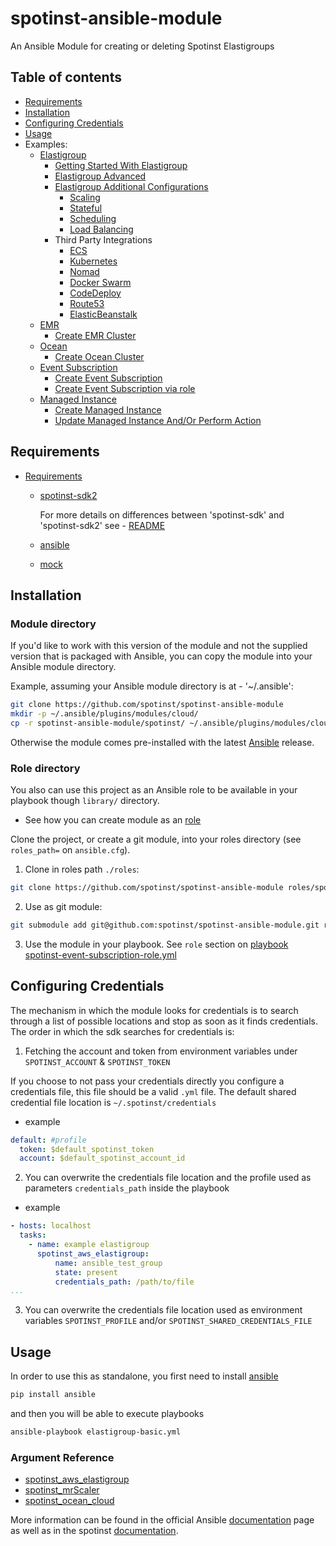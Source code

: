 # spotinst-ansible-module
An Ansible Module for creating or deleting Spotinst Elastigroups

## Table of contents
<!--ts-->
   * [Requirements](#requirements)
   * [Installation](#installation)
   * [Configuring Credentials](#configuring-credentials)
   * [Usage](#usage)
   * Examples:
      * [Elastigroup](./examples/elastigroup)
        * [Getting Started With Elastigroup](./examples/elastigroup/elastigroup-basic.yml)
        * [Elastigroup Advanced](./examples/elastigroup/elastigroup-advanced.yml)
        * [Elastigroup Additional Configurations](./examples/elastigroup/elastigroup-additional-configurations.yml)
          * [Scaling](./examples/elastigroup/elastigroup-scaling-policies.yml)
          * [Stateful](./examples/elastigroup/elastigroup-stateful.yml)
          * [Scheduling](./examples/elastigroup/elastigroup-scheduling.yml)
          * [Load Balancing](./examples/elastigroup/elastigroup-load-balancers.yml)
        * Third Party Integrations
          * [ECS](./examples/elastigroup/elastigroup-ecs.yml)
          * [Kubernetes](./examples/elastigroup/elastigroup-kubernetes.yml)
          * [Nomad](./examples/elastigroup/elastigroup-nomad.yml)
          * [Docker Swarm](./examples/elastigroup/elastigroup-docker-swarm.yml)
          * [CodeDeploy](./examples/elastigroup/elastigroup-code-deploy.yml)
          * [Route53](./examples/elastigroup/elastigroup-route53.yml)
          * [ElasticBeanstalk](./examples/elastigroup/elastigroup-elasticbeanstalk.yml)
      * [EMR](./examples/emr)
        * [Create EMR Cluster](./examples/emr/spotinst-emr.yml)
      * [Ocean](./examples/ocean)
        * [Create Ocean Cluster](./examples/ocean/spotinst-ocean.yml)
      * [Event Subscription](./examples/events)
        * [Create Event Subscription](./examples/events/spotinst-event-subscription.yml)
        * [Create Event Subscription via role](./examples/events/spotinst-event-subscription-role.yml)
      * [Managed Instance](./examples/managed_instance)
        * [Create Managed Instance](./examples/managed_instance/managed-instance-basic.yaml)
        * [Update Managed Instance And/Or Perform Action](examples/managed_instance/managed-instance-with-action.yaml)
<!--te-->

## Requirements
* [Requirements](./requirements.txt)

    - [spotinst-sdk2](https://pypi.org/project/spotinst-sdk2/)

      For more details on differences between 'spotinst-sdk' and 'spotinst-sdk2' see - [README](https://github.com/spotinst/spotinst-sdk-python/tree/v2)
      
    - [ansible](https://pypi.org/project/ansible/)
    - [mock](https://pypi.org/project/mock/)

## Installation
### Module directory
If you'd like to work with this version of the module and not the supplied version that is packaged with Ansible,
you can copy the module into your Ansible module directory. 

Example, assuming your Ansible module directory is at - '~/.ansible':
```bash
git clone https://github.com/spotinst/spotinst-ansible-module
mkdir -p ~/.ansible/plugins/modules/cloud/
cp -r spotinst-ansible-module/spotinst/ ~/.ansible/plugins/modules/cloud/
```
Otherwise the module comes pre-installed with the latest [Ansible](https://github.com/ansible/ansible) release.

### Role directory
You also can use this project as an Ansible role to be available in your playbook though `library/` directory. 

- See how you can create module as an [role](https://docs.ansible.com/ansible/latest/dev_guide/developing_locally.html#adding-a-module-locally)

Clone the project, or create a git module, into your roles directory (see `roles_path=` on `ansible.cfg`).
 1. Clone in roles path `./roles`:
```bash
git clone https://github.com/spotinst/spotinst-ansible-module roles/spotinst-ansible-module
```
 2. Use as git module:
```bash
git submodule add git@github.com:spotinst/spotinst-ansible-module.git roles/spotinst-ansible-module
```
 3. Use the module in your playbook. See `role` section on [playbook spotinst-event-subscription-role.yml](./examples/events/spotinst-event-subscription-role.yml)

## Configuring Credentials
The mechanism in which the module looks for credentials is to search through a list of possible locations and stop as soon as it finds credentials. 
The order in which the sdk searches for credentials is:
  1. Fetching the account and token from environment variables under `SPOTINST_ACCOUNT` & `SPOTINST_TOKEN`

If you choose to not pass your credentials directly you configure a credentials file, this file should be a valid `.yml` file.
The default shared credential file location is `~/.spotinst/credentials` 
- example

```yaml
default: #profile
  token: $default_spotinst_token
  account: $default_spotinst_account_id
```
  
  2. You can overwrite the credentials file location and the profile used as parameters `credentials_path` inside the playbook
- example
  
```yaml
- hosts: localhost
  tasks:
    - name: example elastigroup
      spotinst_aws_elastigroup:
          name: ansible_test_group
          state: present
          credentials_path: /path/to/file
...
```

  3. You can overwrite the credentials file location used as environment variables `SPOTINST_PROFILE` and/or `SPOTINST_SHARED_CREDENTIALS_FILE`

## Usage
In order to use this as standalone, you first need to install [ansible](https://pypi.org/project/ansible/)
```bash
pip install ansible
```
and then you will be able to execute playbooks
```bash
ansible-playbook elastigroup-basic.yml
```

### Argument Reference
- [spotinst_aws_elastigroup](./docs/argument_reference_eg.yml)  
- [spotinst_mrScaler](./docs/argument_reference_emr.yml)
- [spotinst_ocean_cloud](./docs/argument_reference_ocean.yml)

More information can be found in the official Ansible [documentation](https://docs.ansible.com/ansible/latest/modules/spotinst_aws_elastigroup_module.html#spotinst-aws-elastigroup-module) 
page as well as in the spotinst [documentation](https://help.spotinst.com/hc/en-us/articles/115003530285-Ansible-).

